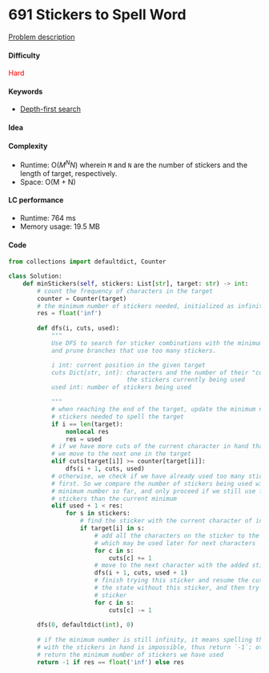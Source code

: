 691 Stickers to Spell Word
=======================
[Problem description](https://leetcode.com/problems/stickers-to-spell-word/)

#### Difficulty
<span style="color:red">Hard</span>

#### Keywords
- [Depth-first search](../categories/dfs.md)

#### Idea


#### Complexity
- Runtime: O($M^NN$) wherein `M` and `N` are the number of stickers and the length of target, respectively.
- Space: O(M + N)
  
#### LC performance
- Runtime: 764 ms
- Memory usage: 19.5 MB

#### Code
```python
from collections import defaultdict, Counter

class Solution:
    def minStickers(self, stickers: List[str], target: str) -> int:
        # count the frequency of characters in the target
        counter = Counter(target)
        # the minimum number of stickers needed, initialized as infinity
        res = float('inf')
        
        def dfs(i, cuts, used):
            """
            Use DFS to search for sticker combinations with the minimum size, 
            and prune branches that use too many stickers. 

            i int: current position in the given target
            cuts Dict[str, int]: characters and the number of their "cuts" with 
                                 the stickers currently being used
            used int: number of stickers being used

            """
            # when reaching the end of the target, update the minimum number of 
            # stickers needed to spell the target
            if i == len(target):
                nonlocal res
                res = used
            # if we have more cuts of the current character in hand than needed, 
            # we move to the next one in the target
            elif cuts[target[i]] >= counter[target[i]]:
                dfs(i + 1, cuts, used)
            # otherwise, we check if we have already used too many stickers 
            # first. So we compare the number of stickers being used with the 
            # minimum number so far, and only proceed if we still use fewer 
            # stickers than the current minimum 
            elif used + 1 < res:
                for s in stickers:
                    # find the sticker with the current character of interest
                    if target[i] in s:
                        # add all the characters on the sticker to the cut pool,
                        # which may be used later for next characters
                        for c in s:
                            cuts[c] += 1
                        # move to the next character with the added sticker
                        dfs(i + 1, cuts, used + 1)
                        # finish trying this sticker and resume the cut pool to 
                        # the state without this sticker, and then try the next
                        # sticker
                        for c in s:
                            cuts[c] -= 1
        
        dfs(0, defaultdict(int), 0)
        
        # if the minimum number is still infinity, it means spelling the target 
        # with the stickers in hand is impossible, thus return `-1`; otherwise, 
        # return the minimum number of stickers we have used
        return -1 if res == float('inf') else res
```

